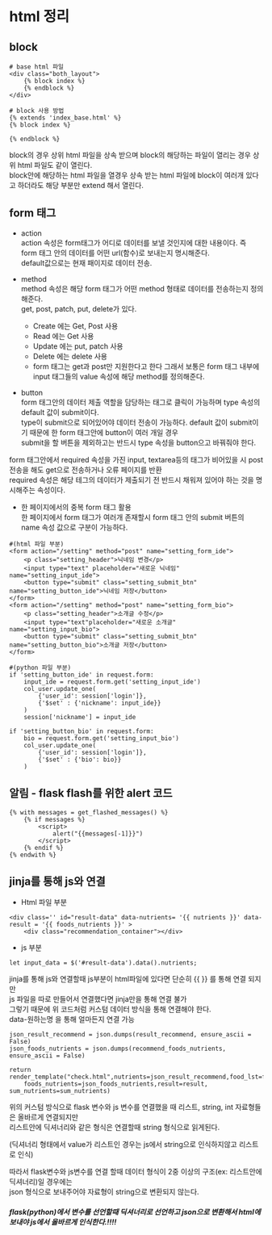 html 정리
=============

block
-------------
```
# base html 파일
<div class="both_layout">
    {% block index %}
    {% endblock %}
</div>

# block 사용 방법
{% extends 'index_base.html' %}
{% block index %}

{% endblock %}
```
block의 경우 상위 html 파일을 상속 받으며 block의 해당하는 파일이 열리는 경우 상위 html 파일도 같이 열린다.  
block안에 해당하는 html 파일을 열경우 상속 받는 html 파일에 block이 여러개 있다고 하더라도 해당 부분만 extend 해서 열린다.  
  
form 태그 
-------------
* action  
action 속성은 form태그가 어디로 데이터를 보낼 것인지에 대한 내용이다. 즉 form 태그 안의 데이터를 어떤 url(함수)로 보내는지 명시해준다.  
default값으로는 현재 패이지로 데이터 전송.  

* method  
method 속성은 해당 form 태그가 어떤 method 형태로 데이터를 전송하는지 정의해준다.  
get, post, patch, put, delete가 있다.  
  - Create 에는 Get, Post 사용   
  - Read 에는 Get 사용  
  - Update 에는 put, patch 사용  
  - Delete 에는 delete 사용  
  - form 태그는 get과 post만 지원한다고 한다 그래서 보통은 form 태그 내부에 input 태그들의 value 속성에 해당 method를 정의해준다.  

* button  
form 태그안의 데이터 제출 역할을 담당하는 태그로 클릭이 가능하며 type 속성의 default 값이 submit이다.  
type이 submit으로 되어있어야 데이터 전송이 가능하다. default 값이 submit이기 때문에 한 form 태그안에 button이 여러 개일 경우  
submit을 할 버튼을 제외하고는 반드시 type 속성을 button으고 바꿔줘야 한다.  
  
form 태그안에서 required 속성을 가진 input, textarea등의 태그가 비어있을 시 post 전송을 해도 get으로 전송하거나 오류 페이지를 반환  
required 속성은 해당 테그의 데이터가 제출되기 전 반드시 채워져 있어야 하는 것을 명시해주는 속성이다.  
  
* 한 페이지에서의 중복 form 태그 활용  
한 페이지에서 form 태그가 여러개 존재할시 form 태그 안의 submit 버튼의 name 속성 값으로 구분이 가능하다.
```
#(html 파일 부분)
<form action="/setting" method="post" name="setting_form_ide">
    <p class="setting_header">닉네임 변경</p>
    <input type="text" placeholder="새로운 닉네임" name="setting_input_ide">
    <button type="submit" class="setting_submit_btn" name="setting_button_ide">닉네임 저장</button>
</form>
<form action="/setting" method="post" name="setting_form_bio">
    <p class="setting_header">소개글 수정</p>
    <input type="text"placeholder="새로운 소개글" name="setting_input_bio">
    <button type="submit" class="setting_submit_btn" name="setting_button_bio">소개글 저장</button>
</form>

#(python 파일 부분)
if 'setting_button_ide' in request.form:
    input_ide = request.form.get('setting_input_ide')
    col_user.update_one(
        {'user_id': session['login']},
        {'$set' : {'nickname': input_ide}}
    )
    session['nickname'] = input_ide

if 'setting_button_bio' in request.form:
    bio = request.form.get('setting_input_bio')
    col_user.update_one(
        {'user_id': session['login']},
        {'$set' : {'bio': bio}}
    )
```
  
알림 - flask flash를 위한 alert 코드
-------------
```
{% with messages = get_flashed_messages() %}
    {% if messages %}
        <script>
            alert("{{messages[-1]}}")
        </script>
    {% endif %}
{% endwith %}
```
  

jinja를 통해 js와 연결
-------------
* Html 파일 부분
```
<div class='' id="result-data" data-nutrients= '{{ nutrients }}' data-result = '{{ foods_nutrients }}' >
    <div class="recommendation_container"></div>
```
* js 부분
```
let input_data = $('#result-data').data().nutrients;
```
jinja를 통해 js와 연결할때 js부분이 html파일에 있다면 단순히 {{ }} 를 통해 연결 되지만  
js 파일을 따로 만들어서 연결했다면 jinja만을 통해 연결 불가  
그렇기 때문에 위 코드처럼 커스텀 데이터 방식을 통해 연결해야 한다.  
data-원하는명 을 통해 얼마든지 연결 가능  

```
json_result_recommend = json.dumps(result_recommend, ensure_ascii = False)
json_foods_nutrients = json.dumps(recommend_foods_nutrients, ensure_ascii = False)

return render_template("check.html",nutrients=json_result_recommend,food_lst=food_lst,\
    foods_nutrients=json_foods_nutrients,result=result, sum_nutrients=sum_nutrients)
```
위의 커스텀 방식으로 flask 변수와 js 변수를 연결했을 때 리스트, string, int 자료형들은 올바르게 연결되지만  
리스트안에 딕셔너리와 같은 형식은 연결할때 string 형식으로 읽게된다.  

(딕셔너리 형태에서 value가 리스트인 경우는 js에서 string으로 인식하지않고 리스트로 인식)  

따라서 flask변수와 js변수를 연결 할때 데이터 형식이 2중 이상의 구조(ex: 리스트안에 딕셔너리)일 경우에는  
json 형식으로 보내주어야 자료형이 string으로 변환되지 않는다.  

##### flask(python)에서 변수를 선언할때 딕셔너리로 선언하고 json으로 변환해서 html에 보내야 js에서 올바르게 인식한다.!!!!





